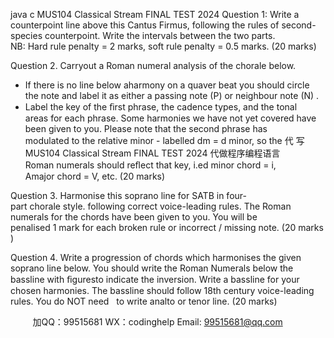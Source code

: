 java c
MUS104 Classical Stream
FINAL TEST 2024
Question 1: Write a counterpoint line above this Cantus Firmus, following the rules of second-species counterpoint. Write the intervals between the two parts. NB: Hard rule penalty = 2 marks, soft rule penalty = 0.5 marks. (20 marks)

Question 2. Carryout a Roman numeral analysis of the chorale below.
- If there is no line below aharmony on a quaver beat you should circle the note and label it as either a passing note (P) or neighbour note (N) .
- Label the key of the ﬁrst phrase, the cadence types, and the tonal areas for each phrase. Some harmonies we have not yet covered have been given to you.
Please note that the second phrase has modulated to the relative minor - labelled dm = d minor, so the 代 写MUS104 Classical Stream FINAL TEST 2024
代做程序编程语言Roman numerals should reﬂect that key, i.ed minor chord = i, Amajor chord = V, etc. (20 marks)

Question 3. Harmonise this soprano line for SATB in four-part chorale style. following correct voice-leading rules. The Roman numerals for the chords have been given to you. You will be penalised 1 mark for each broken rule or incorrect / missing note. (20 marks)

Question 4. Write a progression of chords which harmonises the given soprano line below. You should write the Roman Numerals below the bassline with ﬁguresto indicate the inversion. Write a bassline for your chosen harmonies. The bassline should follow 18th century voice-leading rules. You do NOT need   to write analto or tenor line. (20 marks)



         
加QQ：99515681  WX：codinghelp  Email: 99515681@qq.com

